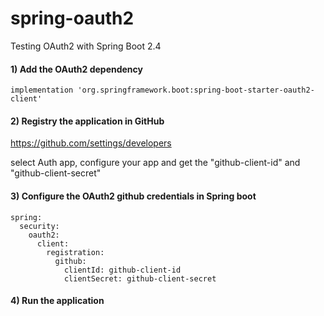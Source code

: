 # spring-oauth2
Testing OAuth2 with Spring Boot 2.4

#### 1) Add the OAuth2 dependency
```
implementation 'org.springframework.boot:spring-boot-starter-oauth2-client'
```

#### 2) Registry the application in GitHub

https://github.com/settings/developers

select Auth app, configure your app and get the "github-client-id" and "github-client-secret"

#### 3) Configure the OAuth2 github credentials in Spring boot
```
spring:
  security:
    oauth2:
      client:
        registration:
          github:
            clientId: github-client-id
            clientSecret: github-client-secret
```

#### 4) Run the application
